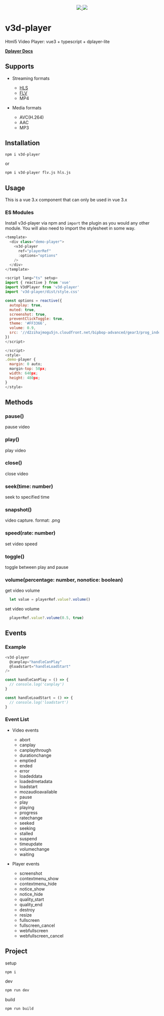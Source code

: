 <p align="center">
  <a href="https://www.npmjs.org/package/v3d-player">
    <img src="https://img.shields.io/npm/v/v3d-player.svg">
  </a>
  <a href="LICENSE">
    <img src="https://img.shields.io/badge/License-MIT-yellow.svg">
  </a>
</p>

# v3d-player
Html5 Video Player: vue3 + typescript + dplayer-lite

**[Dplayer Docs](https://dplayer.diygod.dev/)**

## Supports

- Streaming formats
  - [HLS](https://github.com/video-dev/hls.js)
  - [FLV](https://github.com/Bilibili/flv.js)
  - MP4

- Media formats
  - AVC(H.264)
  - AAC
  - MP3

## Installation

``` bash
npm i v3d-player
```

or

``` bash
npm i v3d-player flv.js hls.js
```

## Usage

This is a vue 3.x component that can only be used in vue 3.x

### ES Modules

Install v3d-player via npm and `import` the plugin as you would any other module.
You will also need to import the stylesheet in some way.

``` js
<template>
  <div class="demo-player">
    <v3d-player
      ref="playerRef"
      :options="options"
    />
  </div>
</template>

<script lang="ts" setup>
import { reactive } from 'vue'
import V3dPlayer from 'v3d-player'
import 'v3d-player/dist/style.css'

const options = reactive({
  autoplay: true,
  muted: true,
  screenshot: true,
  preventClickToggle: true,
  theme: '#FF3366',
  volume: 0.9,
  src: '//d2zihajmogu5jn.cloudfront.net/bipbop-advanced/gear3/prog_index.m3u8'
})
</script>

</script>
<style>
.demo-player {
  margin: 0 auto;
  margin-top: 50px;
  width: 640px;
  height: 480px;
}
</style>
```

## Methods

### pause()
  pause video

### play()
  play video

### close()
  close video

### seek(time: number)
  seek to specified time

### snapshot()
  video capture. format: .png

### speed(rate: number)
  set video speed

### toggle()
  toggle between play and pause

### volume(percentage: number, nonotice: boolean)

  get video volume

  ``` js
    let value = playerRef.value?.volume()
  ```

  set video volume

  ``` js
    playerRef.value?.volume(0.5, true)
  ```

## Events

### Example

``` js
<v3d-player
  @canplay="handleCanPlay"
  @loadstart="handleLoadStart"
/>

const handleCanPlay = () => {
  // console.log('canplay')
}

const handleLoadStart = () => {
  // console.log('loadstart')
}
```

### Event List

- Video events

  - abort
  - canplay
  - canplaythrough
  - durationchange
  - emptied
  - ended
  - error
  - loadeddata
  - loadedmetadata
  - loadstart
  - mozaudioavailable
  - pause
  - play
  - playing
  - progress
  - ratechange
  - seeked
  - seeking
  - stalled
  - suspend
  - timeupdate
  - volumechange
  - waiting

- Player events

  - screenshot
  - contextmenu_show
  - contextmenu_hide
  - notice_show
  - notice_hide
  - quality_start
  - quality_end
  - destroy
  - resize
  - fullscreen
  - fullscreen_cancel
  - webfullscreen
  - webfullscreen_cancel

## Project

setup

``` bash
npm i
```

dev

``` bash
npm run dev
```

build

``` bash
npm run build
```
